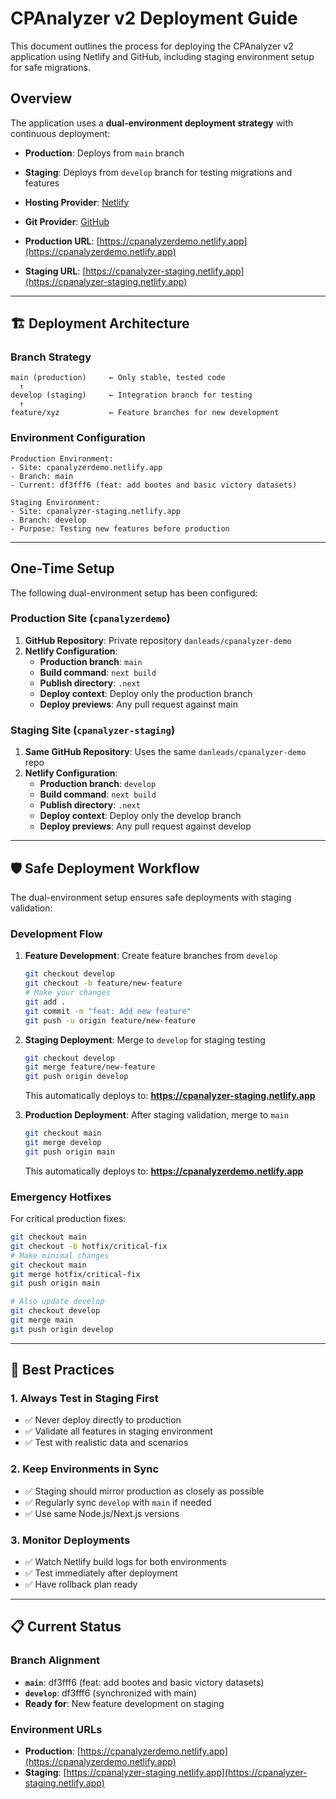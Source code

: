 # CPAnalyzer v2 Deployment Guide

This document outlines the process for deploying the CPAnalyzer v2 application using Netlify and GitHub, including staging environment setup for safe migrations.

## Overview

The application uses a **dual-environment deployment strategy** with continuous deployment:
- **Production**: Deploys from `main` branch
- **Staging**: Deploys from `develop` branch for testing migrations and features

- **Hosting Provider**: [Netlify](https://www.netlify.com/)
- **Git Provider**: [GitHub](https://github.com/)
- **Production URL**: [https://cpanalyzerdemo.netlify.app](https://cpanalyzerdemo.netlify.app)
- **Staging URL**: [https://cpanalyzer-staging.netlify.app](https://cpanalyzer-staging.netlify.app)

---

## 🏗️ **Deployment Architecture**

### **Branch Strategy**
```
main (production)     ← Only stable, tested code
  ↑
develop (staging)     ← Integration branch for testing
  ↑
feature/xyz           ← Feature branches for new development
```

### **Environment Configuration**
```
Production Environment:
- Site: cpanalyzerdemo.netlify.app
- Branch: main
- Current: df3fff6 (feat: add bootes and basic victory datasets)

Staging Environment:
- Site: cpanalyzer-staging.netlify.app  
- Branch: develop
- Purpose: Testing new features before production
```

---

## One-Time Setup

The following dual-environment setup has been configured:

### **Production Site** (`cpanalyzerdemo`)
1.  **GitHub Repository**: Private repository `danleads/cpanalyzer-demo`
2.  **Netlify Configuration**:
    - **Production branch**: `main`
    - **Build command**: `next build`
    - **Publish directory**: `.next`
    - **Deploy context**: Deploy only the production branch
    - **Deploy previews**: Any pull request against main

### **Staging Site** (`cpanalyzer-staging`)
1.  **Same GitHub Repository**: Uses the same `danleads/cpanalyzer-demo` repo
2.  **Netlify Configuration**:
    - **Production branch**: `develop`
    - **Build command**: `next build`
    - **Publish directory**: `.next`
    - **Deploy context**: Deploy only the develop branch
    - **Deploy previews**: Any pull request against develop

---

## 🛡️ **Safe Deployment Workflow**

The dual-environment setup ensures safe deployments with staging validation:

### **Development Flow**
1.  **Feature Development**: Create feature branches from `develop`
    ```bash
    git checkout develop
    git checkout -b feature/new-feature
    # Make your changes
    git add .
    git commit -m "feat: Add new feature"
    git push -u origin feature/new-feature
    ```

2.  **Staging Deployment**: Merge to `develop` for staging testing
    ```bash
    git checkout develop
    git merge feature/new-feature
    git push origin develop
    ```
    
    This automatically deploys to: **https://cpanalyzer-staging.netlify.app**

3.  **Production Deployment**: After staging validation, merge to `main`
    ```bash
    git checkout main
    git merge develop
    git push origin main
    ```
    
    This automatically deploys to: **https://cpanalyzerdemo.netlify.app**

### **Emergency Hotfixes**
For critical production fixes:
```bash
git checkout main
git checkout -b hotfix/critical-fix
# Make minimal changes
git checkout main
git merge hotfix/critical-fix
git push origin main

# Also update develop
git checkout develop
git merge main
git push origin develop
```

---

## 🎯 **Best Practices**

### **1. Always Test in Staging First**
- ✅ Never deploy directly to production
- ✅ Validate all features in staging environment
- ✅ Test with realistic data and scenarios

### **2. Keep Environments in Sync**
- ✅ Staging should mirror production as closely as possible
- ✅ Regularly sync `develop` with `main` if needed
- ✅ Use same Node.js/Next.js versions

### **3. Monitor Deployments**
- ✅ Watch Netlify build logs for both environments
- ✅ Test immediately after deployment
- ✅ Have rollback plan ready

---

## 📋 **Current Status**

### **Branch Alignment**
- **`main`**: df3fff6 (feat: add bootes and basic victory datasets)
- **`develop`**: df3fff6 (synchronized with main)
- **Ready for**: New feature development on staging

### **Environment URLs**
- **Production**: [https://cpanalyzerdemo.netlify.app](https://cpanalyzerdemo.netlify.app)
- **Staging**: [https://cpanalyzer-staging.netlify.app](https://cpanalyzer-staging.netlify.app) 